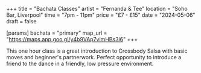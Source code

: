 +++
title = "Bachata Classes"
artist = "Fernanda & Tee"
location = "Soho Bar, Liverpool"
time = "7pm - 11pm"
price = "£7 - £15"
date = "2024-05-06"
draft = false

[params]
bachata = "primary"
map_url = "https://maps.app.goo.gl/y4b9VAp7vimHBs3i6"
+++

This one hour class is a great introduction to Crossbody Salsa with basic moves and beginner's partnerwork. Perfect opportunity to introduce a friend to the dance in a friendly, low pressure environment.